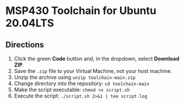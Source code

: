 # MSP430 Toolchain for Ubuntu 20.04LTS

Directions
----------

1. Click the green **Code** button and, in the dropdown, select **Download ZIP**.
1. Save the `.zip` file to your Virtual Machine, not your host machine.
1. Unzip the archive using `unzip toolchain-main.zip`
1. Change directory into the repository: `cd toolchain-main`
1. Make the script executable: `chmod +x script.sh`
1. Execute the script: `./script.sh 2>&1 | tee script.log`

